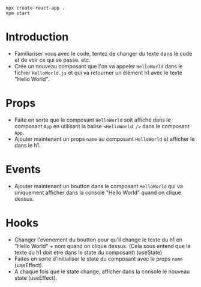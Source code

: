 ```
npx create-react-app .
npm start
```

# Introduction

- Familiariser vous avec le code, tentez de changer du texte dans le code et de voir ce qui se passe. etc.
- Crée un nouveau composant que l'on va appeler `HelloWorld` dans le fichier `HelloWorld.js` et qui va retourner un élément h1 avec le texte "Hello World".

# Props

- Faite en sorte que le composant `HelloWorld` soit affiché dans le composant `App` en utilisant la balise `<HelloWorld />` dans le composant `App`.
- Ajouter maintenant un props `name` au composant `HelloWorld` et afficher le dans le h1.

# Events

- Ajouter maintenant un boutton dans le composant `HelloWorld` qui va uniquement afficher dans la console "Hello World" quand on clique dessus.

# Hooks

- Changer l'evenement du boutton pour qu'il change le texte du h1 en "Hello World" + nom quand on clique dessus. (Cela sous entend que le texte du h1 doit etre dans le state du composant) (useState)
- Faites en sorte d'initialiser le state du composant avec le props `name` (useEffect).
- A chaque fois que le state change, afficher dans la console le nouveau state (useEffect).
